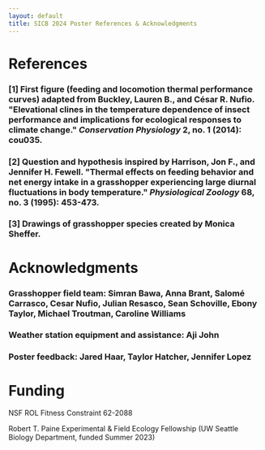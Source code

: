```yaml
---
layout: default
title: SICB 2024 Poster References & Acknowledgments
---
```


# References
### [1] First figure (feeding and locomotion thermal performance curves) adapted from Buckley, Lauren B., and César R. Nufio. "Elevational clines in the temperature dependence of insect performance and implications for ecological responses to climate change." _Conservation Physiology_ 2, no. 1 (2014): cou035.
### [2] Question and hypothesis inspired by Harrison, Jon F., and Jennifer H. Fewell. "Thermal effects on feeding behavior and net energy intake in a grasshopper experiencing large diurnal fluctuations in body temperature." _Physiological Zoology_ 68, no. 3 (1995): 453-473. 
### [3] Drawings of grasshopper species created by Monica Sheffer.

# Acknowledgments
### Grasshopper field team: Simran Bawa, Anna Brant, Salomé Carrasco, Cesar Nufio, Julian Resasco, Sean Schoville, Ebony Taylor, Michael Troutman, Caroline Williams
### Weather station equipment and assistance: Aji John
### Poster feedback: Jared Haar, Taylor Hatcher, Jennifer Lopez

# Funding
NSF ROL Fitness Constraint 62-2088

Robert T. Paine Experimental & Field Ecology Fellowship (UW Seattle Biology Department, funded Summer 2023)
